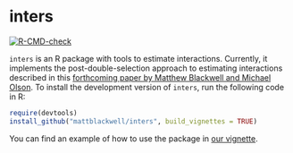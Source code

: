# inters

  <!-- badges: start -->
  [![R-CMD-check](https://github.com/mattblackwell/inters/workflows/R-CMD-check/badge.svg)](https://github.com/mattblackwell/inters/actions)
  <!-- badges: end -->

`inters` is an R package with tools to estimate interactions. Currently, it implements the post-double-selection approach to estimating interactions described in this [forthcoming paper by Matthew Blackwell and Michael Olson][lasso-paper]. To install the development version of `inters`, run the following code in R:
```R
require(devtools)
install_github("mattblackwell/inters", build_vignettes = TRUE)
```

You can find an example of how to use the package in [our vignette](articles/post-double-selection.html).

[lasso-paper]: http://www.mattblackwell.org/files/papers/lasso-inters.pdf
